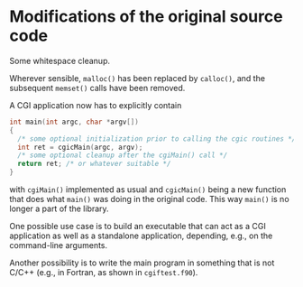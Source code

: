 # Modifications of the original source code

Some whitespace cleanup.

Wherever sensible, `malloc()` has been replaced by `calloc()`, and the subsequent `memset()` calls have been removed.

A CGI application now has to explicitly contain
```c
int main(int argc, char *argv[])
{
  /* some optional initialization prior to calling the cgic routines */
  int ret = cgicMain(argc, argv);
  /* some optional cleanup after the cgiMain() call */
  return ret; /* or whatever suitable */
}
```
with `cgiMain()` implemented as usual and `cgicMain()` being a new function that does what `main()` was doing in the original code.
This way `main()` is no longer a part of the library.

One possible use case is to build an executable that can act as a CGI application as well as a standalone application, depending, e.g., on the command-line arguments.

Another possibility is to write the main program in something that is not C/C++ (e.g., in Fortran, as shown in `cgiftest.f90`).
